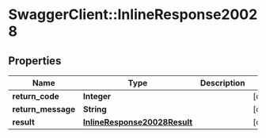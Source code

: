 # SwaggerClient::InlineResponse20028

## Properties
Name | Type | Description | Notes
------------ | ------------- | ------------- | -------------
**return_code** | **Integer** |  | [optional] 
**return_message** | **String** |  | [optional] 
**result** | [**InlineResponse20028Result**](InlineResponse20028Result.md) |  | [optional] 


